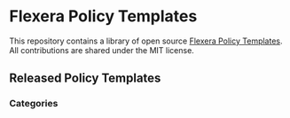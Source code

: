 # Flexera Policy Templates

This repository contains a library of open source [Flexera Policy Templates](https://docs.flexera.com/flexera/EN/Automation/AboutPolicies.htm). All contributions are shared under the MIT license.

<!--
  This README.md file is generated by a script. Do not edit this file directly.
  Instead, edit /tools/readme_policy_table_of_contents/HEADER.md and
  /tools/readme_policy_table_of_contents/FOOTER.md as needed.
-->

## Released Policy Templates

<!-- Begin Policy Template Table of Contents -->

### Categories
